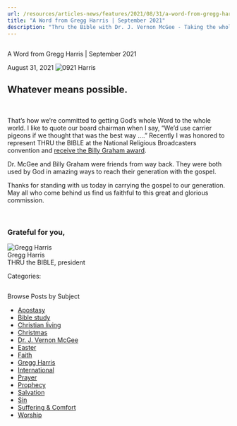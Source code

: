 ```yaml
---
url: /resources/articles-news/features/2021/08/31/a-word-from-gregg-harris-september-2021
title: "A Word from Gregg Harris | September 2021"
description: "Thru the Bible with Dr. J. Vernon McGee - Taking the whole Word to the whole world"
---
```







## 
 A Word from Gregg Harris | September 2021


August 31, 2021
![](https://ttb.org/images/default-source/features-and-news/0921-harrisfbe8cfac-665b-470e-90ac-d06e51f7dfe0.jpg?sfvrsn=e0d81f16_1 "0921 Harris")




## Whatever means possible.

 

That’s how we’re committed to getting God’s whole Word to the whole world. I like to quote our board chairman when I say, “We’d use carrier pigeons if we thought that was the best way ….” Recently I was honored to represent THRU the BIBLE at the National Religious Broadcasters convention and [receive the Billy Graham award](https://www.ttb.org/resources/articles-news/news/2021/08/31/what's-happening-at-thru-the-bible-september-2021). 

Dr. McGee and Billy Graham were friends from way back. They were both used by God in amazing ways to reach their generation with the gospel. 

Thanks for standing with us today in carrying the gospel to our generation. May all who come behind us find us faithful to this great and glorious commission.

 

### Grateful for you,

![Gregg Harris ](/images/default-source/default-album/gregg-harris.jpg?sfvrsn=38591e16_0 "Gregg Harris ")  
Gregg Harris  
THRU the BIBLE, president 



Categories: 









## 
 Browse Posts by Subject


* [Apostasy](/resources/articles-news/-in-tags/tags/Apostasy)
* [Bible study](/resources/articles-news/-in-tags/tags/Bible-study)
* [Christian living](/resources/articles-news/-in-tags/tags/Christian-living)
* [Christmas](/resources/articles-news/-in-tags/tags/Christmas)
* [Dr. J. Vernon McGee](/resources/articles-news/-in-tags/tags/Dr-J-Vernon-McGee)
* [Easter](/resources/articles-news/-in-tags/tags/easter)
* [Faith](/resources/articles-news/-in-tags/tags/Faith)
* [Gregg Harris](/resources/articles-news/-in-tags/tags/Gregg-Harris)
* [International](/resources/articles-news/-in-tags/tags/International)
* [Prayer](/resources/articles-news/-in-tags/tags/prayer)
* [Prophecy](/resources/articles-news/-in-tags/tags/Prophecy)
* [Salvation](/resources/articles-news/-in-tags/tags/Salvation)
* [Sin](/resources/articles-news/-in-tags/tags/sin)
* [Suffering & Comfort](/resources/articles-news/-in-tags/tags/Suffering-Comfort)
* [Worship](/resources/articles-news/-in-tags/tags/worship)






